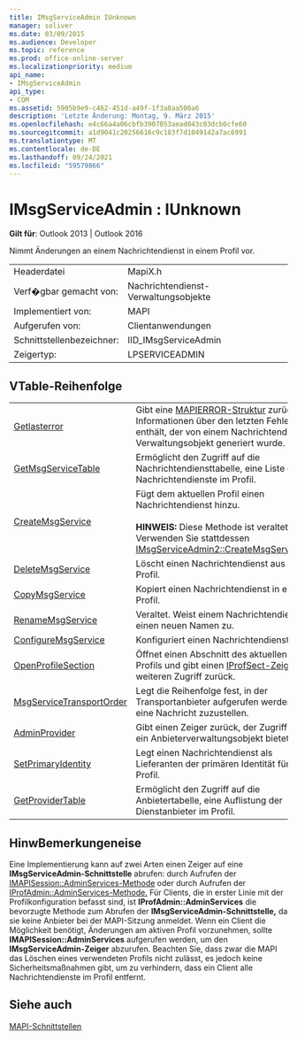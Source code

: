 ```yaml
---
title: IMsgServiceAdmin IUnknown
manager: soliver
ms.date: 03/09/2015
ms.audience: Developer
ms.topic: reference
ms.prod: office-online-server
ms.localizationpriority: medium
api_name:
- IMsgServiceAdmin
api_type:
- COM
ms.assetid: 5905b9e9-c462-451d-a49f-1f3a8aa506a6
description: 'Letzte Änderung: Montag, 9. März 2015'
ms.openlocfilehash: e4c66a4a06cbfb3907053aead043c03dcb0cfe60
ms.sourcegitcommit: a1d9041c20256616c9c183f7d1049142a7ac6991
ms.translationtype: MT
ms.contentlocale: de-DE
ms.lasthandoff: 09/24/2021
ms.locfileid: "59579866"
---
```

# <a name="imsgserviceadmin--iunknown"></a>IMsgServiceAdmin : IUnknown

  
  
**Gilt für**: Outlook 2013 | Outlook 2016 
  
Nimmt Änderungen an einem Nachrichtendienst in einem Profil vor.
  
|||
|:-----|:-----|
|Headerdatei  <br/> |MapiX.h  <br/> |
|Verf�gbar gemacht von:  <br/> |Nachrichtendienst-Verwaltungsobjekte  <br/> |
|Implementiert von:  <br/> |MAPI  <br/> |
|Aufgerufen von:  <br/> |Clientanwendungen  <br/> |
|Schnittstellenbezeichner:  <br/> |IID_IMsgServiceAdmin  <br/> |
|Zeigertyp:  <br/> |LPSERVICEADMIN  <br/> |
   
## <a name="vtable-order"></a>VTable-Reihenfolge

|||
|:-----|:-----|
|[Getlasterror](imsgserviceadmin-getlasterror.md) <br/> |Gibt eine [MAPIERROR-Struktur](mapierror.md) zurück, die Informationen über den letzten Fehler enthält, der von einem Nachrichtendienst-Verwaltungsobjekt generiert wurde.  <br/> |
|[GetMsgServiceTable](imsgserviceadmin-getmsgservicetable.md) <br/> |Ermöglicht den Zugriff auf die Nachrichtendiensttabelle, eine Liste der Nachrichtendienste im Profil.  <br/> |
|[CreateMsgService](imsgserviceadmin-createmsgservice.md) <br/> |Fügt dem aktuellen Profil einen Nachrichtendienst hinzu.  <br/> <br/>**HINWEIS:** Diese Methode ist veraltet. Verwenden Sie stattdessen [IMsgServiceAdmin2::CreateMsgServiceEx.](imsgserviceadmin2-createmsgserviceex.md)           |
|[DeleteMsgService](imsgserviceadmin-deletemsgservice.md) <br/> |Löscht einen Nachrichtendienst aus einem Profil.  <br/> |
|[CopyMsgService](imsgserviceadmin-copymsgservice.md) <br/> |Kopiert einen Nachrichtendienst in ein Profil.  <br/> |
|[RenameMsgService](imsgserviceadmin-renamemsgservice.md) <br/> |Veraltet. Weist einem Nachrichtendienst einen neuen Namen zu.  <br/> |
|[ConfigureMsgService](imsgserviceadmin-configuremsgservice.md) <br/> |Konfiguriert einen Nachrichtendienst neu.  <br/> |
|[OpenProfileSection](imsgserviceadmin-openprofilesection.md) <br/> |Öffnet einen Abschnitt des aktuellen Profils und gibt einen [IProfSect-Zeiger](iprofsectimapiprop.md) für weiteren Zugriff zurück.  <br/> |
|[MsgServiceTransportOrder](imsgserviceadmin-msgservicetransportorder.md) <br/> |Legt die Reihenfolge fest, in der Transportanbieter aufgerufen werden, um eine Nachricht zuzustellen.  <br/> |
|[AdminProvider](imsgserviceadmin-adminproviders.md) <br/> |Gibt einen Zeiger zurück, der Zugriff auf ein Anbieterverwaltungsobjekt bietet.  <br/> |
|[SetPrimaryIdentity](imsgserviceadmin-setprimaryidentity.md) <br/> |Legt einen Nachrichtendienst als Lieferanten der primären Identität für das Profil.  <br/> |
|[GetProviderTable](imsgserviceadmin-getprovidertable.md) <br/> |Ermöglicht den Zugriff auf die Anbietertabelle, eine Auflistung der Dienstanbieter im Profil.  <br/> |
   
## <a name="remarks"></a>HinwBemerkungeneise

Eine Implementierung kann auf zwei Arten einen Zeiger auf eine **IMsgServiceAdmin-Schnittstelle** abrufen: durch Aufrufen der [IMAPISession::AdminServices-Methode](imapisession-adminservices.md) oder durch Aufrufen der [IProfAdmin::AdminServices-Methode.](iprofadmin-adminservices.md) Für Clients, die in erster Linie mit der Profilkonfiguration befasst sind, ist **IProfAdmin::AdminServices** die bevorzugte Methode zum Abrufen der **IMsgServiceAdmin-Schnittstelle,** da sie keine Anbieter bei der MAPI-Sitzung anmeldet. Wenn ein Client die Möglichkeit benötigt, Änderungen am aktiven Profil vorzunehmen, sollte **IMAPISession::AdminServices** aufgerufen werden, um den **IMsgServiceAdmin-Zeiger** abzurufen. Beachten Sie, dass zwar die MAPI das Löschen eines verwendeten Profils nicht zulässt, es jedoch keine Sicherheitsmaßnahmen gibt, um zu verhindern, dass ein Client alle Nachrichtendienste im Profil entfernt. 
  
## <a name="see-also"></a>Siehe auch



[MAPI-Schnittstellen](mapi-interfaces.md)


